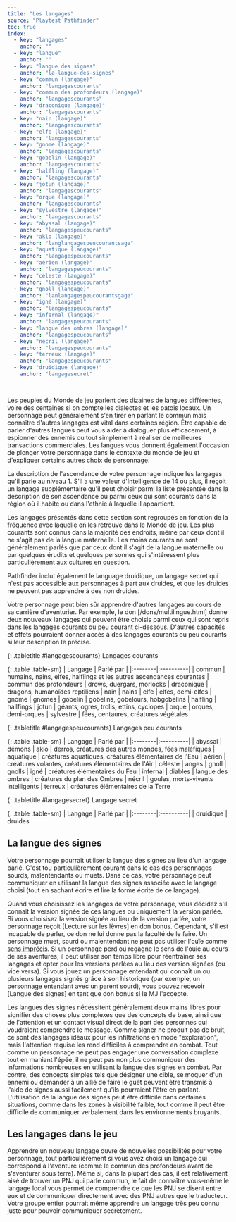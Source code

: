 ```yaml
---
title: "Les langages"
source: "Playtest Pathfinder"
toc: true
index:
  - key: "langages"
    anchor: ""
  - key: "langue"
    anchor: ""
  - key: "langue des signes"
    anchor: "la-langue-des-signes"
  - key: "commun (langage)"
    anchor: "langagescourants"
  - key: "commun des profondeurs (langage)"
    anchor: "langagescourants"
  - key: "draconique (langage)"
    anchor: "langagescourants"
  - key: "nain (langage)"
    anchor: "langagescourants"
  - key: "elfe (langage)"
    anchor: "langagescourants"
  - key: "gnome (langage)"
    anchor: "langagescourants"
  - key: "gobelin (langage)"
    anchor: "langagescourants"
  - key: "halfling (langage)"
    anchor: "langagescourants"
  - key: "jotun (langage)"
    anchor: "langagescourants"
  - key: "orque (langage)"
    anchor: "langagescourants"
  - key: "sylvestre (langage)"
    anchor: "langagescourants"
  - key: "abyssal (langage)"
    anchor: "langagespeucourants"
  - key: "aklo (langage)"
    anchor: "langlangagespeucourantsage"
  - key: "aquatique (langage)"
    anchor: "langagespeucourants"
  - key: "aérien (langage)"
    anchor: "langagespeucourants"
  - key: "céleste (langage)"
    anchor: "langagespeucourants"
  - key: "gnoll (langage)"
    anchor: "lanlangagespeucourantsgage"
  - key: "igné (langage)"
    anchor: "langagespeucourants"
  - key: "infernal (langage)"
    anchor: "langagespeucourants"
  - key: "langue des ombres (langage)"
    anchor: "langagespeucourants"
  - key: "nécril (langage)"
    anchor: "langagespeucourants"
  - key: "terreux (langage)"
    anchor: "langagespeucourants"
  - key: "druidique (langage)"
    anchor: "langagesecret"

---
```


Les peuples du Monde de jeu parlent des dizaines de langues différentes, voire des centaines si on compte les dialectes et les patois locaux. Un personnage peut généralement s'en tirer en parlant le commun mais connaître d'autres langages est vital dans certaines région. Être capable de parler d'autres langues peut vous aider à dialoguer plus efficacement, à espionner des ennemis ou tout simplement à réaliser de meilleures transactions commerciales. Les langues vous donnent également l'occasion de plonger votre personnage dans le contexte du monde de jeu et d'expliquer certains autres choix de personnage.

La description de l'ascendance de votre personnage indique les langages qu'il parle au niveau 1. S'il a une valeur d'Intelligence de 14 ou plus, il reçoit un langage supplémentaire qu'il peut choisir parmi la liste présentée dans la description de son ascendance ou parmi ceux qui sont courants dans la région où il habite ou dans l'ethnie à laquelle il appartient.

Les langages présentés dans cette section sont regroupés en fonction de la fréquence avec laquelle on les retrouve dans le Monde de jeu. Les plus courants sont connus dans la majorité des endroits, même par ceux dont il ne s'agit pas de la langue maternelle. Les moins courants ne sont généralement parlés que par ceux dont il s'agit de la langue maternelle ou par quelques érudits et quelques personnes qui s'intéressent plus particulièrement aux cultures en question.

Pathfinder inclut également le language druidique, un langage secret qui n'est pas accessible aux personnages à part aux druides, et que les druides ne peuvent pas apprendre à des non druides.

Votre personnage peut bien sûr apprendre d'autres langages au cours de sa carrière d'aventurier. Par exemple, le don [/dons/multilingue.html] donne deux nouveaux langages qui peuvent être choisis parmi ceux qui sont repris dans les langages courants ou peu courant ci-dessous. D'autres capacités et effets pourraient donner accès à des langages courants ou peu courants si leur description le précise.

{: .tabletitle #langagescourants}
Langages courants

{: .table .table-sm}
| Langage | Parlé par |
|:--------|:----------|
| commun | humains, nains, elfes, halflings et les autres ascendances courantes
| commun des profondeurs | drows, duergars, morlocks
| draconique | dragons, humanoïdes reptiliens
| nain | nains
| elfe | elfes, demi-elfes
| gnome | gnomes
| gobelin | gobelins, gobelours, hobgobelins
| halfling | hallfings
| jotun | géants, ogres, trolls, ettins, cyclopes
| orque | orques, demi-orques
| sylvestre | fées, centaures, créatures végétales

{: .tabletitle #langagespeucourants}
Langages peu courants

{: .table .table-sm}
| Langage | Parlé par |
|:--------|:----------|
| abyssal | démons
| aklo | derros, créatures des autres mondes, fées maléfiques 
| aquatique | créatures aquatiques, créatures élémentaires de l'Eau
| aérien | créatures volantes, créatures élémentaires de l'Air
| céleste | anges
| gnoll | gnolls
| igné | créatures élémentaires du Feu
| infernal | diables
| langue des ombres | créatures du plan des Ombres
| nécril | goules, morts-vivants intelligents
| terreux | créatures élémentaires de la Terre

{: .tabletitle #langagesecret}
Langage secret

{: .table .table-sm}
| Langage | Parlé par |
|:--------|:----------|
| druidique | druides

## La langue des signes

Votre personnage pourrait utiliser la langue des signes au lieu d'un langage parlé. C'est tou particulièrement courant dans le cas des personnages sourds, malentendants ou muets. Dans ce cas, votre personnage peut communiquer en utilisant
 la langue des signes associée avec le langage choisi (tout en sachant écrire et lire la forme écrite de ce langage).

 Quand vous choisissez les langages de votre personnage, vous décidez s'il connaît la version signée de ces langues ou uniquement la version parlée. Si vous choisisez la version signée au lieu de la version parlée, votre personnage reçoit [Lecture sur les lèvres] en don bonus. Cependant, s'il est incapable de parler, ce don ne lui donne pas la faculté de le faire. Un personnage muet, sourd ou malentendant ne peut pas utiliser l'ouïe comme [sens imprécis](/ch9-jouer-à-pathfinder/perception.html). Si un personnage perd ou regagne le sens de l'ouie au cours de ses aventures, il peut utiliser son temps libre pour réentraîner ses langages et opter pour les versions parlées au lieu des version signées (ou vice versa). Si vous jouez un personnage entendant qui connaît un ou plusieurs langages signés grâce à son historique (par exemple, un personnage entendant avec un parent sourd), vous pouvez recevoir [Langue des signes] en tant que don bonus si le MJ l'accepte.

 Les langues des signes nécessitent généralement deux mains libres pour signifier des choses plus complexes que des concepts de base, ainsi que de l'attention et un contact visual direct de la part des personnes qui voudraient comprendre le message. Comme signer ne produit pas de bruit, ce sont des langages idéaux pour les infiltrations en mode "exploration", mais l'attention requise les rend difficiles à comprendre en combat. Tout comme un personnage ne peut pas engager une conversation complexe tout en maniant l'épée, il ne peut pas non plus communiquer des informations nombreuses en utilisant la langue des signes en combat. Par contre, des concepts simples tels que désigner une cible, se moquer d'un ennemi ou demander à un allié de faire le guêt peuvent être transmis à l'aide de signes aussi facilement qu'ils pourraient l'être en parlant. L'utilisation de la langue des signes peut être difficile dans certaines situations, comme dans les zones à visibilité faible, tout comme il peut être difficile de communiquer verbalement dans les environnements bruyants.

## Les langages dans le jeu

Apprendre un nouveau langage ouvre de nouvelles possibilités pour votre personnage, tout particulièrement si vous avez choisi un langage qui correspond à l'aventure (comme le commun des profondeurs avant de s'aventurer sous terre). Même si, dans la plupart des cas, il est relativement aisé de trouver un PNJ qui parle commun, le fait de connaître vous-même le langage local vous permet de comprendre ce que les PNJ se disent entre eux et de communiquer directement avec des PNJ autres que le traducteur. Votre groupe entier pourrait même apprendre un langage très peu connu juste pour pouvoir communiquer secrètement.
